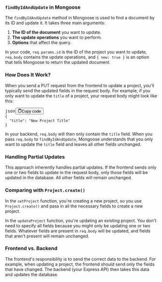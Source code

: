 ### `findByIdAndUpdate` in Mongoose

The `findByIdAndUpdate` method in Mongoose is used to find a document by its ID and update it. It takes three main arguments:

1. **The ID of the document** you want to update.
2. **The update operations** you want to perform.
3. **Options** that affect the query.

In your code, `req.params.id` is the ID of the project you want to update, `req.body` contains the update operations, and `{ new: true }` is an option that tells Mongoose to return the updated document.

### How Does It Work?

When you send a PUT request from the frontend to update a project, you'll typically send the updated fields in the request body. For example, if you only want to update the `title` of a project, your request body might look like this:

<pre><div class="bg-black rounded-md mb-4"><div class="flex items-center relative text-gray-200 bg-gray-800 px-4 py-2 text-xs font-sans justify-between rounded-t-md"><span>json</span><button class="flex ml-auto gap-2"><svg stroke="currentColor" fill="none" stroke-width="2" viewBox="0 0 24 24" stroke-linecap="round" stroke-linejoin="round" class="h-4 w-4" height="1em" width="1em" xmlns="http://www.w3.org/2000/svg"><path d="M16 4h2a2 2 0 0 1 2 2v14a2 2 0 0 1-2 2H6a2 2 0 0 1-2-2V6a2 2 0 0 1 2-2h2"></path><rect x="8" y="2" width="8" height="4" rx="1" ry="1"></rect></svg>Copy code</button></div><div class="p-4 overflow-y-auto"><code class="!whitespace-pre hljs language-json">{
  "title": "New Project Title"
}
</code></div></div></pre>

In your backend, `req.body` will then only contain the `title` field. When you pass `req.body` to `findByIdAndUpdate`, Mongoose understands that you only want to update the `title` field and leaves all other fields unchanged.

### Handling Partial Updates

This approach inherently handles partial updates. If the frontend sends only one or two fields to update in the request body, only those fields will be updated in the database. All other fields will remain unchanged.

### Comparing with `Project.create()`

In the `setProject` function, you're creating a new project, so you use `Project.create()` and pass in all the necessary fields to create a new project.

In the `updateProject` function, you're updating an existing project. You don't need to specify all fields because you might only be updating one or two fields. Whatever fields are present in `req.body` will be updated, and fields that aren't present will remain unchanged.

### Frontend vs. Backend

The frontend's responsibility is to send the correct data to the backend. For example, when updating a project, the frontend should send only the fields that have changed. The backend (your Express API) then takes this data and updates the database.
